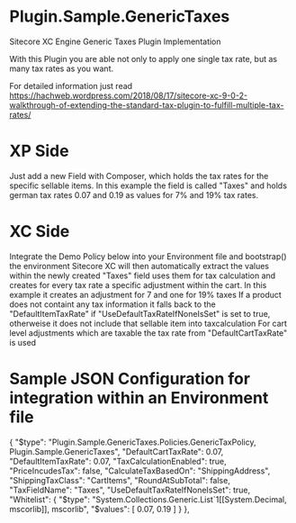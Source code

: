 # Plugin.Sample.GenericTaxes
Sitecore XC Engine Generic Taxes Plugin Implementation

With this Plugin you are able not only to apply one single tax rate, but as many tax rates as you want.

For detailed information just read https://hachweb.wordpress.com/2018/08/17/sitecore-xc-9-0-2-walkthrough-of-extending-the-standard-tax-plugin-to-fulfill-multiple-tax-rates/

# XP Side
Just add a new Field with Composer, which holds the tax rates for the specific sellable items.
In this example the field is called "Taxes" and holds german tax rates 0.07 and 0.19 as values for 7% and 19% tax rates.

# XC Side
Integrate the Demo Policy below into your Environment file and bootstrap() the environment
Sitecore XC will then automatically extract the values within the newly created "Taxes" field uses them for tax calculation and creates for every tax rate a specific adjustment within the cart. In this example it creates an adjustment for 7 and one for 19% taxes
If a product does not containt any tax information it falls back to the "DefaultItemTaxRate" if "UseDefaultTaxRateIfNoneIsSet" is set to true, otherweise it does not include that sellable item into taxcalculation
For cart level adjustments which are taxable the tax rate from "DefaultCartTaxRate" is used

# Sample JSON Configuration for integration within an Environment file

 {
   "$type": "Plugin.Sample.GenericTaxes.Policies.GenericTaxPolicy, Plugin.Sample.GenericTaxes",
	"DefaultCartTaxRate": 0.07,
	"DefaultItemTaxRate": 0.07,
	"TaxCalculationEnabled": true,
	"PriceIncudesTax": false,
	"CalculateTaxBasedOn": "ShippingAddress",
	"ShippingTaxClass": "CartItems",
	"RoundAtSubTotal": false,
	"TaxFieldName": "Taxes",
	"UseDefaultTaxRateIfNoneIsSet": true,
	"Whitelist": {
	  "$type": "System.Collections.Generic.List`1[[System.Decimal, mscorlib]], mscorlib",
	  "$values": [
		0.07,
		0.19
	  ]
	}
  },
